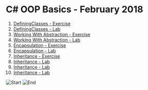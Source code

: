 # C# OOP Basics - February 2018

1. <a href="https://github.com/Steffkn/SoftUni/tree/master/03.CSharpDev/02.OOP_Basics/01.DefiningClasses-Exercise">DefiningClasses - Exercise</a>
2. <a href="https://github.com/Steffkn/SoftUni/tree/master/03.CSharpDev/02.OOP_Basics/01.DefiningClasses-Lab">DefiningClasses - Lab</a>
3. <a href="https://github.com/Steffkn/SoftUni/tree/master/03.CSharpDev/02.OOP_Basics/02.WorkingWithAbstraction-Exercise">Working With Abstraction - Exercise</a>
4. <a href="https://github.com/Steffkn/SoftUni/tree/master/03.CSharpDev/02.OOP_Basics/02.WorkingWithAbstraction-Lab">Working With Abstraction - Lab</a>
5. <a href="https://github.com/Steffkn/SoftUni/tree/master/03.CSharpDev/02.OOP_Basics/03.Encapsulation-Exercise">Encapsulation - Exercise</a>
6. <a href="https://github.com/Steffkn/SoftUni/tree/master/03.CSharpDev/02.OOP_Basics/03.Encapsulation-Lab">Encapsulation - Lab</a>
7. <a href="https://github.com/Steffkn/SoftUni/tree/master/03.CSharpDev/02.OOP_Basics/04.Inheritance-Exercise">Inheritance - Exercise</a>
8. <a href="https://github.com/Steffkn/SoftUni/tree/master/03.CSharpDev/02.OOP_Basics/04.Inheritance-Lab">Inheritance - Lab</a>
9. <a href="https://github.com/Steffkn/SoftUni/tree/master/03.CSharpDev/02.OOP_Basics/04.Inheritance-Lab">Inheritance - Lab</a>
10. <a href="https://github.com/Steffkn/SoftUni/tree/master/03.CSharpDev/02.OOP_Basics/04.Inheritance-Lab">Inheritance - Lab</a>

![Start](https://img.shields.io/badge/Start-12.02.2018-blue.svg?style=flat-square)
![End](https://img.shields.io/badge/End-18.03.2018-blue.svg?style=flat-square)

